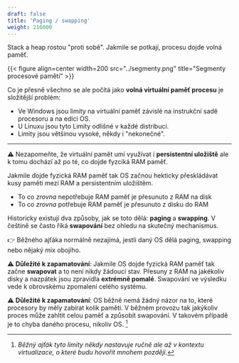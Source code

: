 ```yaml
---
draft: false
title: 'Paging / swapping'
weight: 216000
---
```


Stack a heap rostou "proti sobě". Jakmile se potkají, procesu dojde volná paměť.

{{< figure align=center width=200 src="../segmenty.png" title="Segmenty procesové paměti" >}}

Co je přesně všechno se ale počítá jako **volná virtuální paměť procesu** je složitější problém:

- Ve Windows jsou limity na virtuální paměť závislé na instrukční sadě procesoru a na edici OS.
- U Linuxu jsou tyto Limity odlišné v každé distribuci.
- Limity jsou většinou vysoké, někdy i "nekonečné".

---

⚠️ Nezapomeňte, že virtuální pamět umí využívat i **persistentní uložiště** ale k tomu dochází až po té, co dojde fyzciká RAM paměť.

Jakmile dojde fyzická RAM paměť tak OS začnou hekticky přeskládávat kusy paměti mezi RAM a persistentním uložištěm. 

- To co *zrovna* nepotřebuje RAM paměť je přesunuto z RAM na disk
- To co *zrovna* potřebuje RAM paměť je přesunuto z disku do RAM

Historicky existují dva způsoby, jak se toto dělá: **paging** a **swapping**. V češtině se často říká **swapování** bez ohledu na skutečný mechanismus. 

👉 Běžného ajťáka normálně nezajímá, jestli daný OS dělá paging, swapping nebo nějaký mix obojího.

<div class="note-blue">

⚠️ **Důležité k zapamatování**: Jakmile OS dojde fyzická RAM paměť tak začne **swapovat** a to není nikdy žádoucí stav. Přesuny z RAM na jakékoliv disky a nazpátek jsou zpravidla **extrémně pomalé**. Swapování ve výsledku vede k obrovskému zpomalení celého systému.

</div>

<div class="note-blue">

⚠️ **Důležité k zapamatování**: OS běžně nemá žádný názor na to, které procesory by měly zabírat kolik paměti. V běžném provozu tak jakýkoliv proces může zahltit celou paměť a způsobit swapování. V takovém případě je to chyba daného procesu, nikoliv OS. [^a]

</div>

[^a]: *Běžný ajťák tyto limity někdy nastavuje ručně ale až v kontextu virtualizace, o které budu hovořit mnohem později.*